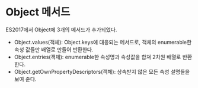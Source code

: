 # Object 메서드

ES2017에서 Object에 3개의 메서드가 추가되었다.

- Object.values(객체): Object.keys에 대응되는 메서드로, 객체의 enumerable한 속성 값들만 배열로 만들어 반환한다.
- Object.entries(객체): enumerable한 속성명과 속성값을 합쳐 2차원 배열로 반환한다.
- Object.getOwnPropertyDescriptors(객체): 상속받지 않은 모든 속성 설명들을 보여 준다.
